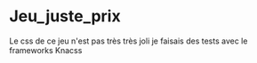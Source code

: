 # Jeu_juste_prix
Le css de ce jeu n'est pas très très joli je faisais des tests avec le frameworks Knacss
